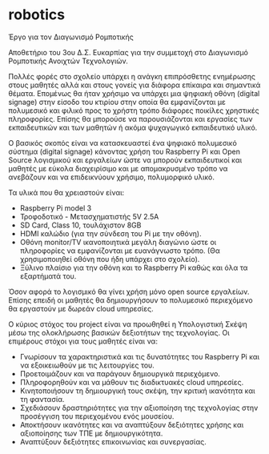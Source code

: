 # robotics

Έργο για τον Διαγωνισμό Ρομποτικής

Αποθετήριο του 3ου Δ.Σ. Ευκαρπίας για την συμμετοχή στο Διαγωνισμό Ρομποτικής Ανοιχτών Τεχνολογιών.

Πολλές φορές στο σχολείο υπάρχει η ανάγκη επιπρόσθετης ενημέρωσης στους μαθητές αλλά και στους γονείς για διάφορα επίκαιρα
και σημαντικά θέματα. Επομένως θα ήταν χρήσιμο να υπάρχει μια ψηφιακή οθόνη (digital signage) στην είσοδο του κτιρίου στην 
οποία θα εμφανίζονται με πολυμεσικό και φιλικό προς το χρήστη τρόπο διάφορες ποικίλες χρηστικές πληροφορίες. Επίσης θα 
μπορούσε να παρουσιάζονται και εργασίες των εκπαιδευτικών και των μαθητών ή ακόμα ψυχαγωγικό εκπαιδευτικό υλικό.

Ο βασικός σκοπός είναι να κατασκευαστεί ένα ψηφιακό πολυμεσικό σύστημα (digital signage) κάνοντας χρήση του Raspberry Pi και
Open Source λογισμικού και εργαλείων ώστε να μπορούν εκπαιδευτικοί και μαθητές με εύκολα διαχειρίσιμο και με απομακρυσμένο τρόπο
να ανεβάζουν και να επιδεικνύουν χρήσιμο, πολυμορφικό υλικό.

Τα υλικά που θα χρειαστούν είναι:
- Raspberry Pi model 3 
- Τροφοδοτικό - Μετασχηματιστής 5V 2.5A 
- SD Card, Class 10, τουλάχιστον 8GB
- HDMI καλώδιο (για την σύνδεση του Pi με την οθόνη).
- Οθόνη monitor/TV ικανοποιητικά μεγάλη διαγώνιο ώστε οι πληροφορίες να εμφανίζονται με ευανάγνωστο τρόπο. (Θα χρησιμοποιηθεί
οθόνη που ήδη υπάρχει στο σχολείο).
- Ξύλινο πλαίσιο για την οθόνη και το Raspberry Pi καθώς και όλα τα εξαρτήματά του.

Όσον αφορά το λογισμικό θα γίνει χρήση μόνο open source εργαλείων. Επίσης επειδή οι μαθητές θα δημιουργήσουν το 
πολυμεσικό περιεχόμενο θα εργαστούν με δωρεάν cloud υπηρεσίες.

Ο κύριος στόχος του project είναι να προωθηθεί η Υπολογιστική Σκέψη μέσω της ολοκλήρωσης βασικών δεξιοτήτων
της τεχνολογίας. Οι επιμέρους στόχοι για τους μαθητές είναι να:

- Γνωρίσουν τα χαρακτηριστικά και τις δυνατότητες του Raspberry Pi και να εξοικειωθούν με τις λειτουργίες του. 
- Προετοιμάζουν και να παράγουν δημιουργικά περιεχόμενο.
- Πληροφορηθούν και να μάθουν τις διαδικτυακές cloud υπηρεσίες.
- Κινητοποιήσουν τη δημιουργική τους σκέψη, την κριτική ικανότητα και τη φαντασία. 
- Σχεδιάσουν δραστηριότητες για την αξιοποίηση της τεχνολογίας στην προσέγγιση του περιεχομένου ενός μουσείου.
- Αποκτήσουν ικανότητες και να αναπτύξουν δεξιότητες χρήσης και αξιοποίησης των ΤΠΕ με δημιουργικότητα.
- Αναπτύξουν δεξιότητες επικοινωνίας και συνεργασίας.






